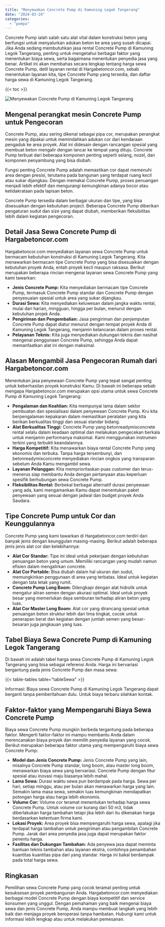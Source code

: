 ```yaml
---
title: "Menyewakan Concrete Pump di Kamuning Legok Tangerang"
date: "2024-03-24"
categories: 
  - "pompa"
---
```




Concrete Pump ialah salah satu alat vital dalam konstruksi beton yang berfungsi untuk menyalurkan adukan beton ke area yang susah dicapai. Jika Anda sedang membutuhkan jasa rental Concrete Pump di Kamuning Legok Tangerang, penting untuk mengetahui berbagai faktor yang menentukan biaya sewa, serta bagaimana menentukan penyedia jasa yang benar. Artikel ini akan membahas secara lengkap tentang harga sewa Concrete Pump, detil layanan rental di Hargabetoncor.com, sebab menentukan layanan kita, tipe Concrete Pump yang tersedia, dan daftar harga sewa di Kamuning Legok Tangerang.

{{< toc >}}

![Menyewakan Concrete Pump di Kamuning Legok Tangerang](https://hargareadymixid.github.io/pompa/concrete-pump%20(13).png)

## Mengenal perangkat mesin Concrete Pump untuk Pengecoran

Concrete Pump, atau sering dikenal sebagai pipa cor, merupakan perangkat mesin yang dipakai untuk memindahkan adukan cor dari kendaraan pengaduk ke area proyek. Alat ini didesain dengan rancangan spesial yang membuat beton mengalir dengan lancar ke tempat yang dituju. Concrete Pump terbuat dari beberapa komponen penting seperti selang, nozel, dan komponen penyambung yang bisa diubah.

Fungsi penting Concrete Pump adalah memastikan cor dapat memenuhi area dengan presisi, terutama pada bangunan yang terdapat ruang kecil atau sukar dijangkau. Dengan memakai Concrete Pump, proses penuangan menjadi lebih efektif dan mengurangi kemungkinan adanya bocor atau ketidakrataan pada lapisan beton.

Concrete Pump tersedia dalam berbagai ukuran dan tipe, yang bisa disesuaikan dengan kebutuhan project. Beberapa Concrete Pump diberikan pengaturan sudut dan size yang dapat diubah, memberikan fleksibilitas lebih dalam kegiatan pengecoran.

## Detail Jasa Sewa Concrete Pump di Hargabetoncor.com

Hargabetoncor.com menyediakan layanan sewa Concrete Pump untuk bermacam kebutuhan konstruksi di Kamuning Legok Tangerang. Kita menawarkan bermacam tipe Concrete Pump yang bisa disesuaikan dengan kebutuhan proyek Anda, entah proyek kecil maupun raksasa. Berikut merupakan beberapa rincian mengenai layanan sewa Concrete Pump yang kami tawarkan:

- **Jenis Concrete Pump:** Kita menyediakan bermacam tipe Concrete Pump, termasuk Concrete Pump standar dan Concrete Pump dengan penyesuaian spesial untuk area yang sukar dijangkau.
- **Durasi Sewa:** Kita menyediakan keluwesan dalam jangka waktu rental, mulai dari harian, mingguan, hingga per bulan, menurut dengan kebutuhan projek Anda.
- **Pengiriman dan Pengembalian:** Jasa pengiriman dan penjemputan Concrete Pump dapat diatur menurut dengan tempat proyek Anda di Kamuning Legok Tangerang, menjamin kelancaran dalam proses rental.
- **Pelayanan Teknis:** Kita juga menyediakan dukungan teknis dan nasihat mengenai penggunaan Concrete Pump, sehingga Anda dapat memanfaatkan alat ini dengan maksimal.

## Alasan Mengambil Jasa Pengecoran Rumah dari Hargabetoncor.com

Menentukan jasa penyewaan Concrete Pump yang tepat sangat penting untuk keberhasilan proyek konstruksi Kamu. Di bawah ini beberapa sebab mengapa Hargabetoncor.com merupakan opsi utama untuk sewa Concrete Pump di Kamuning Legok Tangerang:

- **Pengalaman dan Keahlian:** Kita mempunyai lama dalam sektor pembuatan dan spesialisasi dalam penyewaan Concrete Pump. Kru kita berpengalaman kepakaran dalam memastikan peralatan yang kita berikan berkualitas tinggi dan sesuai standar bidang.
- **Alat Berkualitas Tinggi:** Concrete Pump yang betonreadymixconcrete rental selalu dalam keadaan optimal dan melakukan pengecekan berkala untuk menjamin performanya maksimal. Kami menggunakan instrumen terkini yang terbukti keandalannya.
- **Harga Kompetitif:** Kita menawarkan biaya rental Concrete Pump yang ekonomis dan terbuka. Tanpa harga tersembunyi, dan betonreadymixconcrete menyediakan rincian ongkos yang transparan sebelum Anda Kamu mengambil sewa.
- **Layanan Pelanggan:** Kita memprioritaskan puas customer dan terus-menerus siap membantu Anda dengan pertanyaan atau keperluan spesifik berhubungan sewa Concrete Pump.
- **Fleksibilitas Rental:** Berbekal berbagai alternatif durasi penyewaan yang ada, kami mengamankan Kamu dapat menentukan paket penyewaan yang sesuai dengan jadwal dan budget proyek Anda Saudara.

## Tipe Concrete Pump untuk Cor dan Keunggulannya

Concrete Pump yang kami tawarkan di Hargabetoncor.com terdiri dari banyak jenis dengan keunggulan masing-masing. Berikut adalah beberapa jenis jenis alat cor dan kelebihannya:

- **Alat Cor Standar:** Tipe ini ideal untuk pekerjaan dengan kebutuhan penuangan beton yang umum. Memiliki rancangan yang mudah namun efisien dalam mengalirkan concrete.
- **Alat Cor Portable:** Bisa diubah dalam hal ukuran dan sudut, memungkinkan penggunaan di area yang terbatas. Ideal untuk kegiatan dengan tata letak yang rumit.
- **Concrete Pump Long Boom:** Dilengkapi dengan alat hidrolik untuk mengatur aliran semen dengan akurasi optimal. Ideal untuk proyek besar yang memerlukan daya semburan terhadap aliran beton yang luas.
- **Alat Cor Master Long Boom:** Alat cor yang dirancang spesial untuk penuangan beton struktur lebih dari lima tingkat, cocok untuk penerapan berat dan kegiatan dengan jumlah semen yang besar-besaran juga jangkauan yang luas.

## Tabel Biaya Sewa Concrete Pump di Kamuning Legok Tangerang

Di bawah ini adalah tabel harga sewa Concrete Pump di Kamuning Legok Tangerang yang bisa sebagai referensi Anda. Harga ini bervariasi bergantung pada jenis Concrete Pump dan masa sewa:

{{< table-tables table="tableSewa" >}}

Informasi: Biaya sewa Concrete Pump di Kamuning Legok Tangerang dapat berganti tanpa pemberitahuan dulu. Untuk biaya terbaru silahkan kontak.

## Faktor-faktor yang Mempengaruhi Biaya Sewa Concrete Pump

Biaya sewa Concrete Pump mungkin berbeda tergantung pada beberapa faktor. Mengerti faktor-faktor ini mampu membantu Anda dalam merencanakan biaya proyek dan memilih penyedia layanan yang cocok. Berikut merupakan beberapa faktor utama yang mempengaruhi biaya sewa Concrete Pump:

- **Model dan Jenis Concrete Pump:** Jenis Concrete Pump yang lain, misalnya Concrete Pump standar, long boom, atau master long boom, menawarkan biaya sewa yang bervariasi. Concrete Pump dengan fitur spesial atau inovasi maju biasanya lebih mahal.
- **Lama Sewa:** Durasi waktu sewa pun berdampak pada harga. Sewa per hari, setiap minggu, atau per bulan akan menawarkan harga yang lain. Semakin lama masa sewa, semakin luas kemungkinan mendapatkan potongan harga atau harga lebih ekonomis.
- **Volume Cor:** Volume cor teramat menentukan terhadap harga sewa Concrete Pump. Untuk volume cor kurang dari 50 m3, tidak diberlakukan harga tambahan tetapi jika lebih dari itu dikenakan harga berdasarkan ketentuan firma kami.
- **Lokasi Proyek:** Area proyek bisa mempengaruhi harga sewa, apalagi jika terdapat harga tambahan untuk pengiriman atau pengambilan Concrete Pump. Jarak dari area penyedia jasa juga dapat merupakan faktor penentu harga.
- **Fasilitas dan Dukungan Tambahan:** Ada penyewa jasa dapat meminta bantuan teknis tambahan atau layanan ekstra, contohnya penambahan kuantitas kuantitas pipa dari yang standar. Harga ini bakal berdampak pada total harga sewa.

## Ringkasan

Pemilihan sewa Concrete Pump yang cocok teramat penting untuk kesuksesan proyek pembangunan Anda. Hargabetoncor.com menyediakan berbagai model Concrete Pump dengan biaya kompetitif dan service konsumen yang unggul. Dengan pemahaman yang baik mengenai biaya sewa dan jenis Concrete Pump, Anda mampu membuat langkah yang lebih baik dan menjaga proyek beroperasi tanpa hambatan. Hubungi kami untuk informasi lebih lengkap atau untuk melakukan pemesanan.
